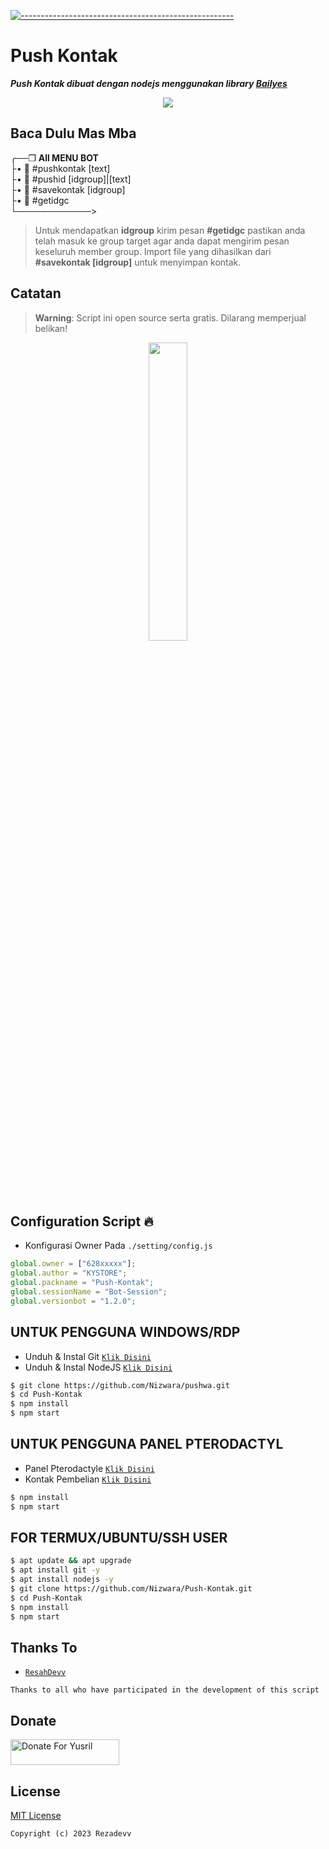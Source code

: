 [![-----------------------------------------------------](https://raw.githubusercontent.com/andreasbm/readme/master/assets/lines/colored.png)](#table-of-contents)
# Push Kontak

***Push Kontak dibuat dengan nodejs menggunakan library [Bailyes](https://github.com/WhiskeySockets/Baileys)***

<p align="center">
<img width="" src="https://img.shields.io/github/repo-size/Nizwara/pushwa?color=green&label=Repo%20Size&style=for-the-badge&logo=appveyor">
</p>

## Baca Dulu Mas Mba
╭──❒ <b>All MENU BOT</b><br>
├• 📌 #pushkontak [text]<br>
├• 📌 #pushid [idgroup]|[text]<br>
├• 📌 #savekontak [idgroup]<br>
├• 📌 #getidgc<br>
└────────────><br>
> Untuk mendapatkan <b>idgroup</b> kirim pesan <b>#getidgc</b> pastikan anda telah masuk ke group target agar anda dapat mengirim pesan keseluruh member group. Import file yang dihasilkan dari <b>#savekontak [idgroup]</b> untuk menyimpan kontak.




## Catatan
> **Warning**: Script ini open source serta gratis. Dilarang memperjual belikan!

<p align="center">
	<img src="https://telegra.ph/file/06ddb4aff84337f9b5b76.png" width="35%" style="margin-left: auto;margin-right: auto;display: block;">
</p>

## Configuration Script 🔥
- Konfigurasi Owner Pada ```./setting/config.js```

```ts
global.owner = ["628xxxxx"];
global.author = "KYSTORE";
global.packname = "Push-Kontak";
global.sessionName = "Bot-Session";
global.versionbot = "1.2.0";
```

## UNTUK PENGGUNA WINDOWS/RDP

* Unduh & Instal Git [`Klik Disini`](https://git-scm.com/downloads)
* Unduh & Instal NodeJS [`Klik Disini`](https://nodejs.org/en/download)

```bash
$ git clone https://github.com/Nizwara/pushwa.git
$ cd Push-Kontak
$ npm install
$ npm start
```

## UNTUK PENGGUNA PANEL PTERODACTYL

* Panel Pterodactyle [`Klik Disini`](https://panel.respayment.site)
* Kontak Pembelian [`Klik Disini`](https://wa.me/+6285742632270)

```bash
$ npm install
$ npm start
```
## FOR TERMUX/UBUNTU/SSH USER

```bash
$ apt update && apt upgrade
$ apt install git -y
$ apt install nodejs -y
$ git clone https://github.com/Nizwara/Push-Kontak.git
$ cd Push-Kontak
$ npm install
$ npm start
```

## Thanks To
* [`ResahDevv`](https://github.com/resahdevv)

```Thanks to all who have participated in the development of this script```

## Donate
<a href="https://saweria.co/rezadevv" target="_blank"><img src="https://user-images.githubusercontent.com/26188697/180601310-e82c63e4-412b-4c36-b7b5-7ba713c80380.png" alt="Donate For Yusril" height="41" width="174"></a>

## License
[MIT License](https://github.com/Nizwara/pushwa/LICENSE)

```Copyright (c) 2023 Rezadevv```


